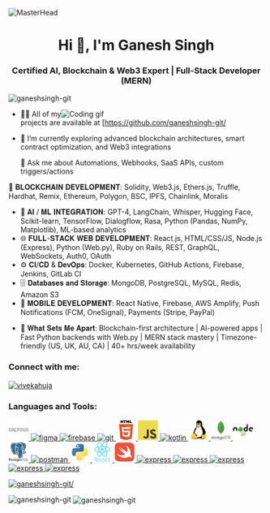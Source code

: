 <!--
**ganeshsingh-git** is a ✨ _special_ ✨ repository because its `README.md` (this file) appears on your GitHub profile.

Here are some ideas to get you started:

- 🔭 I’m currently working on ...
- 🌱 I’m currently learning ...
- 👯 I’m looking to collaborate on ...
- 🤔 I’m looking for help with ...
- 💬 Ask me about ...
- 📫 How to reach me: ...
- 😄 Pronouns: ...
- ⚡ Fun fact: ...
-->
![MasterHead](https://user-images.githubusercontent.com/74038190/241765440-80728820-e06b-4f96-9c9e-9df46f0cc0a5.gif)

<h1 align="center">Hi 👋, I'm Ganesh Singh</h1>
<h3 align="center">Certified AI, Blockchain & Web3 Expert | Full-Stack Developer (MERN)</h3> 

<p align="left"> <img src="https://komarev.com/ghpvc/?username=Vivekahuja70&label=Profile%20views&color=0e75b6&style=flat" alt="ganeshsingh-git" /> </p>


<img align="right" alt="Coding gif" width="400" src="https://user-images.githubusercontent.com/115187902/230700872-d5f44b85-56c7-4e27-80a4-6e2db901e60c.gif">

- 👨‍💻 All of my projects are available at [https://github.com/ganeshsingh-git/

- 🌱 I’m currently exploring advanced blockchain architectures, smart contract optimization, and Web3 integrations

  💬 Ask me about
Automations, Webhooks, SaaS APIs, custom triggers/actions

🔗 𝐁𝐋𝐎𝐂𝐊𝐂𝐇𝐀𝐈𝐍 𝐃𝐄𝐕𝐄𝐋𝐎𝐏𝐌𝐄𝐍𝐓: Solidity, Web3.js, Ethers.js, Truffle, Hardhat, Remix, Ethereum, Polygon, BSC, IPFS, Chainlink, Moralis

* 🧠 𝐀𝐈 / 𝐌𝐋 𝐈𝐍𝐓𝐄𝐆𝐑𝐀𝐓𝐈𝐎𝐍: GPT-4, LangChain, Whisper, Hugging Face, Scikit-learn, TensorFlow, Dialogflow, Rasa, Python (Pandas, NumPy, Matplotlib), ML-based analytics
* 🌐 𝐅𝐔𝐋𝐋-𝐒𝐓𝐀𝐂𝐊 𝐖𝐄𝐁 𝐃𝐄𝐕𝐄𝐋𝐎𝐏𝐌𝐄𝐍𝐓: React.js, HTML/CSS/JS, Node.js (Express), Python (Web.py), Ruby on Rails, REST, GraphQL, WebSockets, Auth0, OAuth
* ⚙️ 𝐂𝐈/𝐂𝐃 & 𝐃𝐞𝐯𝐎𝐩𝐬: Docker, Kubernetes, GitHub Actions, Firebase, Jenkins, GitLab CI
* 🗄️ 𝐃𝐚𝐭𝐚𝐛𝐚𝐬𝐞𝐬 𝐚𝐧𝐝 𝐒𝐭𝐨𝐫𝐚𝐠𝐞: MongoDB, PostgreSQL, MySQL, Redis, Amazon S3
* 📱 𝐌𝐎𝐁𝐈𝐋𝐄 𝐃𝐄𝐕𝐄𝐋𝐎𝐏𝐌𝐄𝐍𝐓: React Native, Firebase, AWS Amplify, Push Notifications (FCM, OneSignal), Payments (Stripe, PayPal)
- 🚀 𝐖𝐡𝐚𝐭 𝐒𝐞𝐭𝐬 𝐌𝐞 𝐀𝐩𝐚𝐫𝐭: Blockchain-first architecture | AI-powered apps | Fast Python backends with Web.py | MERN stack mastery | Timezone-friendly (US, UK, AU, CA) | 40+ hrs/week availability

<h3 align="left">Connect with me:</h3>
<p align="left">
<a href="https://www.upwork.com/freelancers/~014af2090ece92fae1" target="blank"><img align="center" src="https://encrypted-tbn0.gstatic.com/images?q=tbn:ANd9GcTRxx4Q1Ez4mYSgyeficw6D3XTJ-q_VBi60WauCd7_fNFx_WGXnRG-pOeo2AViX49yYEcc&usqp=CAU" alt="vivekahuja" height="30" width="40" /></a>
</p>

<h3 align="left">Languages and Tools:</h3>
<p align="left"> <a href="https://expressjs.com" target="_blank" rel="noreferrer"> <img src="https://raw.githubusercontent.com/devicons/devicon/master/icons/express/express-original-wordmark.svg" alt="express" width="40" height="40"/> </a> <a href="https://www.figma.com/" target="_blank" rel="noreferrer"> <img src="https://www.vectorlogo.zone/logos/figma/figma-icon.svg" alt="figma" width="40" height="40"/> </a> <a href="https://firebase.google.com/" target="_blank" rel="noreferrer"> <img src="https://www.vectorlogo.zone/logos/firebase/firebase-icon.svg" alt="firebase" width="40" height="40"/> </a> <a href="https://git-scm.com/" target="_blank" rel="noreferrer"> <img src="https://www.vectorlogo.zone/logos/git-scm/git-scm-icon.svg" alt="git" width="40" height="40"/> </a> <a href="https://www.w3.org/html/" target="_blank" rel="noreferrer"> <img src="https://raw.githubusercontent.com/devicons/devicon/master/icons/html5/html5-original-wordmark.svg" alt="html5" width="40" height="40"/> </a>  <a href="https://developer.mozilla.org/en-US/docs/Web/JavaScript" target="_blank" rel="noreferrer"> <img src="https://raw.githubusercontent.com/devicons/devicon/master/icons/javascript/javascript-original.svg" alt="javascript" width="40" height="40"/> </a> <a href="https://kotlinlang.org" target="_blank" rel="noreferrer"> <img src="https://www.vectorlogo.zone/logos/kotlinlang/kotlinlang-icon.svg" alt="kotlin" width="40" height="40"/> </a> <a href="https://www.linux.org/" target="_blank" rel="noreferrer"> <img src="https://raw.githubusercontent.com/devicons/devicon/master/icons/linux/linux-original.svg" alt="linux" width="40" height="40"/> </a> <a href="https://www.mongodb.com/" target="_blank" rel="noreferrer"> <img src="https://raw.githubusercontent.com/devicons/devicon/master/icons/mongodb/mongodb-original-wordmark.svg" alt="mongodb" width="40" height="40"/> </a> <a href="https://nodejs.org" target="_blank" rel="noreferrer"> <img src="https://raw.githubusercontent.com/devicons/devicon/master/icons/nodejs/nodejs-original-wordmark.svg" alt="nodejs" width="40" height="40"/> </a> <a href="https://www.postgresql.org" target="_blank" rel="noreferrer"> <img src="https://raw.githubusercontent.com/devicons/devicon/master/icons/postgresql/postgresql-original-wordmark.svg" alt="postgresql" width="40" height="40"/> </a> <a href="https://postman.com" target="_blank" rel="noreferrer"> <img src="https://www.vectorlogo.zone/logos/getpostman/getpostman-icon.svg" alt="postman" width="40" height="40"/> </a> <a href="https://www.python.org" target="_blank" rel="noreferrer"> <img src="https://raw.githubusercontent.com/devicons/devicon/master/icons/python/python-original.svg" alt="python" width="40" height="40"/> </a> <a href="https://reactjs.org/" target="_blank" rel="noreferrer"> <img src="https://raw.githubusercontent.com/devicons/devicon/master/icons/react/react-original-wordmark.svg" alt="react" width="40" height="40"/> </a> <a href="https://developer.apple.com/swift/" target="_blank" rel="noreferrer"> <img src="https://raw.githubusercontent.com/devicons/devicon/master/icons/swift/swift-original.svg" alt="swift" width="40" height="40"/> </a> <a href="https://www.docker.com" target="_blank" rel="noreferrer"> <img src="http://23.21.166.238/svg/docker.svg" alt="express" width="40" height="40"/> </a> <a href="https://aws.amazon.com" target="_blank" rel="noreferrer"> <img src="http://23.21.166.238/svg/aws.svg" alt="express" width="40" height="40"/> </a> <a href="https://cloud.google.com" target="_blank" rel="noreferrer"> <img src="http://23.21.166.238/svg/gcp.svg" alt="express" width="40" height="40"/> </a> <a href="https://about.gitlab.com" target="_blank" rel="noreferrer"> <img src="http://23.21.166.238/svg/gitlab.svg" alt="express" width="40" height="40"/> </a> <a href="https://www.terraform.io" target="_blank" rel="noreferrer"> <img src="http://23.21.166.238/svg/terraform.svg" alt="express" width="40" height="40"/> </a>  </p>

<p align="left"> <a href="https://github.com/ryo-ma/github-profile-trophy"><img src="https://github-profile-trophy.vercel.app/?username=ganeshsingh-git" alt="ganeshsingh-git/" /></a> </p>


<p><img align="left" src="https://github-readme-stats.vercel.app/api/top-langs?username=ganeshsingh-git&show_icons=true&locale=en&layout=compact" alt="ganeshsingh-git" /></p>

<p>&nbsp;<img align="center" src="https://github-readme-stats.vercel.app/api?username=ganeshsingh-git&show_icons=true&locale=en" alt="ganeshsingh-git" /></p>
